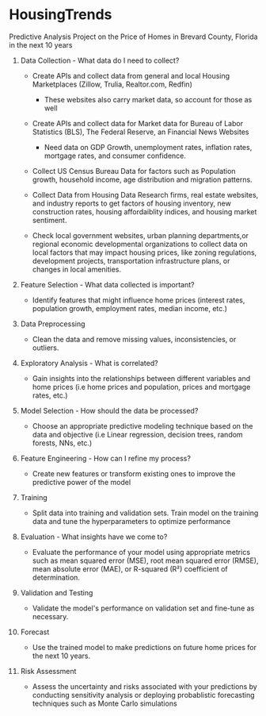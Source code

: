 # HousingTrends
Predictive Analysis Project on the Price of Homes in Brevard County, Florida in the next 10 years

1. Data Collection - What data do I need to collect?
    - Create APIs and collect data from general and local Housing Marketplaces (Zillow, Trulia, Realtor.com, Redfin)
        - These websites also carry market data, so account for those as well

    - Create APIs and collect data for Market data for Bureau of Labor Statistics (BLS), The Federal Reserve, an Financial News Websites
        - Need data on GDP Growth, unemployment rates, inflation rates, mortgage rates, and consumer confidence.

    - Collect US Census Bureau Data for factors such as Population growth, household income, age distribution and migration patterns.

    - Collect Data from Housing Data Research firms, real estate websites, and industry reports to get factors of housing inventory, new construction rates, housing affordaiblity indices, and housing market sentiment.

    - Check local government websites, urban planning departments,or regional economic developmental organizations to collect data on local factors that may impact housing prices, like zoning regulations, development projects, transportation infrastructure plans, or changes in local amenities.

2. Feature Selection - What data collected is important?
    - Identify features that might influence home prices (interest rates, population growth, employment rates, median income, etc.) 

3. Data Preprocessing
    - Clean the data and remove missing values, inconsistencies, or outliers.

4. Exploratory Analysis - What is correlated?
    - Gain insights into the relationships between different variables and home prices (i.e home prices and population, prices and mortgage rates, etc.)

5. Model Selection - How should the data be processed?
    - Choose an appropriate predictive modeling technique based on the data and objective (i.e Linear regression, decision trees, random forests, NNs, etc.)

6. Feature Engineering - How can I refine my process?
    - Create new features or transform existing ones to improve the predictive power of the model

7. Training
    - Split data into training and validation sets. Train model on the training data and tune the hyperparameters to optimize performance

8. Evaluation - What insights have we come to?
    - Evaluate the performance of your model using appropriate metrics such as mean squared error (MSE), root mean squared error (RMSE), mean absolute error (MAE), or R-squared (R²) coefficient of determination.

9. Validation and Testing
    - Validate the model's performance on validation set and fine-tune as necessary.

10. Forecast
    - Use the trained model to make predictions on future home prices for the next 10 years.

11. Risk Assessment
    - Assess the uncertainty and risks associated with your predictions by conducting sensitivity analysis or deploying probablistic forecasting techniques such as Monte Carlo simulations                                           